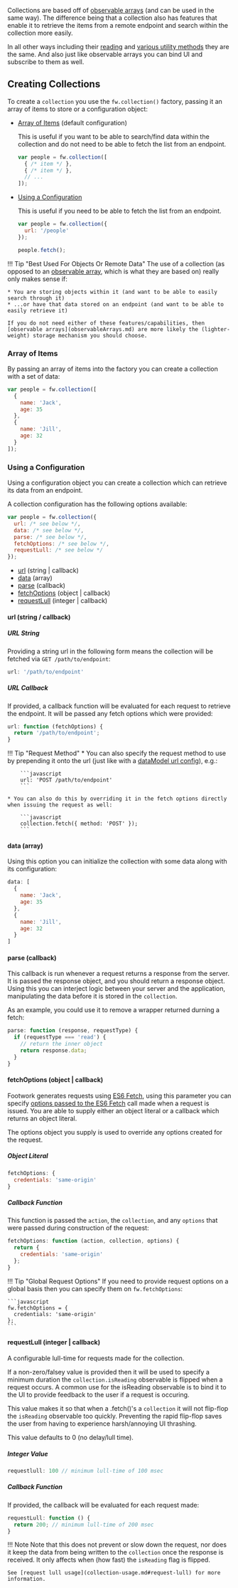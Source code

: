 Collections are based off of [observable arrays](observableArrays.md) (and can be used in the same way). The difference being that a collection also has features that enable it to retrieve the items from a remote endpoint and search within the collection more easily.

In all other ways including their [reading](observableArrays.md#reading) and [various utility methods](observableArrays.md#finding-and-manipulating-data) they are the same. And also just like observable arrays you can bind UI and subscribe to them as well.

## Creating Collections

To create a `collection` you use the `fw.collection()` factory, passing it an array of items to store or a configuration object:

* [Array of Items](#array-of-items) (default configuration)

    This is useful if you want to be able to search/find data within the collection and do not need to be able to fetch the list from an endpoint.

    ```javascript
    var people = fw.collection([
      { /* item */ },
      { /* item */ },
      // ...
    ]);
    ```

* [Using a Configuration](#using-a-configuration)

    This is useful if you need to be able to fetch the list from an endpoint.

    ```javascript
    var people = fw.collection({
      url: '/people'
    });

    people.fetch();
    ```

!!! Tip "Best Used For Objects Or Remote Data"
    The use of a collection (as opposed to an [observable array](observableArrays.md), which is what they are based on) really only makes sense if:

    * You are storing objects within it (and want to be able to easily search through it)
    * ...or have that data stored on an endpoint (and want to be able to easily retrieve it)

    If you do not need either of these features/capabilities, then [observable arrays](observableArrays.md) are more likely the (lighter-weight) storage mechanism you should choose.

### Array of Items

By passing an array of items into the factory you can create a collection with a set of data:

```javascript
var people = fw.collection([
  {
    name: 'Jack',
    age: 35
  },
  {
    name: 'Jill',
    age: 32
  }
]);
```

### Using a Configuration

Using a configuration object you can create a collection which can retrieve its data from an endpoint.

A collection configuration has the following options available:

```javascript
var people = fw.collection({
  url: /* see below */,
  data: /* see below */,
  parse: /* see below */,
  fetchOptions: /* see below */,
  requestLull: /* see below */
});
```

* [url](#url-string-callback) (string | callback)
* [data](#data-array) (array)
* [parse](#parse-callback) (callback)
* [fetchOptions](#fetchoptions-object-callback) (object | callback)
* [requestLull](#requestlull-integer-callback) (integer | callback)

#### url (string / callback)

##### URL String

Providing a string url in the following form means the collection will be fetched via `GET /path/to/endpoint`:

```javascript
url: '/path/to/endpoint'
```

##### URL Callback

If provided, a callback function will be evaluated for each request to retrieve the endpoint. It will be passed any fetch options which were provided:

```javascript
url: function (fetchOptions) {
  return '/path/to/endpoint';
}
```

!!! Tip "Request Method"
    * You can also specify the request method to use by prepending it onto the url (just like with a [dataModel url config](dataModel-creation.md#url-object)), e.g.:

        ```javascript
        url: 'POST /path/to/endpoint'
        ```

    * You can also do this by overriding it in the fetch options directly when issuing the request as well:

        ```javascript
        collection.fetch({ method: 'POST' });
        ```

#### data (array)

Using this option you can initialize the collection with some data along with its configuration:

```javascript
data: [
  {
    name: 'Jack',
    age: 35
  },
  {
    name: 'Jill',
    age: 32
  }
]
```

#### parse (callback)

This callback is run whenever a request returns a response from the server. It is passed the response object, and you should return a response object. Using this you can interject logic between your server and the application, manipulating the data before it is stored in the `collection`.

As an example, you could use it to remove a wrapper returned durning a fetch:

```javascript
parse: function (response, requestType) {
  if (requestType === 'read') {
    // return the inner object
    return response.data;
  }
}
```

#### fetchOptions (object | callback)

Footwork generates requests using [ES6 Fetch](https://developer.mozilla.org/en-US/docs/Web/API/Fetch_API/Using_Fetch), using this parameter you can specify [options passed to the ES6 Fetch](https://developer.mozilla.org/en-US/docs/Web/API/Fetch_API/Using_Fetch#Supplying_request_options) call made when a request is issued. You are able to supply either an object literal or a callback which returns an object literal.

The options object you supply is used to override any options created for the request.

##### Object Literal

```javascript
fetchOptions: {
  credentials: 'same-origin'
}
```

##### Callback Function

This function is passed the `action`, the `collection`, and any `options` that were passed during construction of the request:

```javascript
fetchOptions: function (action, collection, options) {
  return {
    credentials: 'same-origin'
  };
}
```

!!! Tip "Global Request Options"
    If you need to provide request options on a global basis then you can specify them on `fw.fetchOptions`:

    ```javascript
    fw.fetchOptions = {
      credentials: 'same-origin'
    };
    ```

#### requestLull (integer | callback)

A configurable lull-time for requests made for the collection.

If a non-zero/falsey value is provided then it will be used to specify a minimum duration the `collection.isReading` observable is flipped when a request occurs. A common use for the isReading observable is to bind it to the UI to provide feedback to the user if a request is occuring.

This value makes it so that when a .fetch()'s a `collection` it will not flip-flop the `isReading` observable too quickly. Preventing the rapid flip-flop saves the user from having to experience harsh/annoying UI thrashing.

This value defaults to 0 (no delay/lull time).

##### Integer Value

```javascript
requestlull: 100 // minimum lull-time of 100 msec
```

##### Callback Function

If provided, the callback will be evaluated for each request made:

```javascript
requestLull: function () {
  return 200; // minimum lull-time of 200 msec
}
```

!!! Note
    Note that this does not prevent or slow down the request, nor does it keep the data from being written to the `collection` once the response is received. It only affects when (how fast) the `isReading` flag is flipped.

    See [request lull usage](collection-usage.md#request-lull) for more information.
